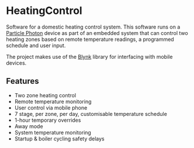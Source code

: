 # HeatingControl

Software for a domestic heating control system. This software runs on a [Particle Photon](https://docs.particle.io/guide/getting-started/intro/photon/) device as part of an embedded system that can control two heating zones based on remote temperature readings, a programmed schedule and user input.

The project makes use of the [Blynk](https://www.blynk.cc/) library for interfacing with mobile devices.

## Features
 - Two zone heating control
 - Remote temperature monitoring
 - User control via mobile phone
 - 7 stage, per zone, per day, customisable temperature schedule
 - 1-hour temporary overrides
 - Away mode
 - System temperature monitoring
 - Startup & boiler cycling safety delays
